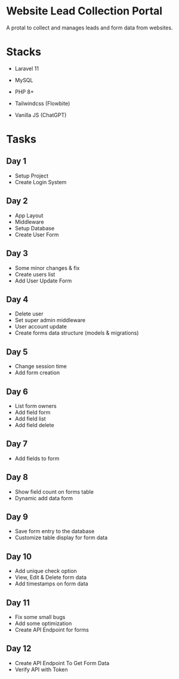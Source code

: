 # Website Lead Collection Portal
A protal to collect and manages leads and form data from websites.

# Stacks
- Laravel 11
- MySQL
- PHP 8+

- Tailwindcss (Flowbite)
- Vanilla JS (ChatGPT)

# Tasks
## Day 1
- Setup Project
- Create Login System

## Day 2
- App Layout
- Middleware
- Setup Database
- Create User Form

## Day 3
- Some minor changes & fix
- Create users list
- Add User Update Form

## Day 4
- Delete user
- Set super admin middleware
- User account update
- Create forms data structure (models & migrations)

## Day 5
- Change session time
- Add form creation

## Day 6
- List form owners
- Add field form
- Add field list
- Add field delete

## Day 7
- Add fields to form

## Day 8
- Show field count on forms table
- Dynamic add data form

## Day 9
- Save form entry to the database
- Customize table display for form data

## Day 10
- Add unique check option
- View, Edit & Delete form data
- Add timestamps on form data

## Day 11
- Fix some small bugs
- Add some optimization
- Create API Endpoint for forms

## Day 12
- Create API Endpoint To Get Form Data
- Verify API with Token
